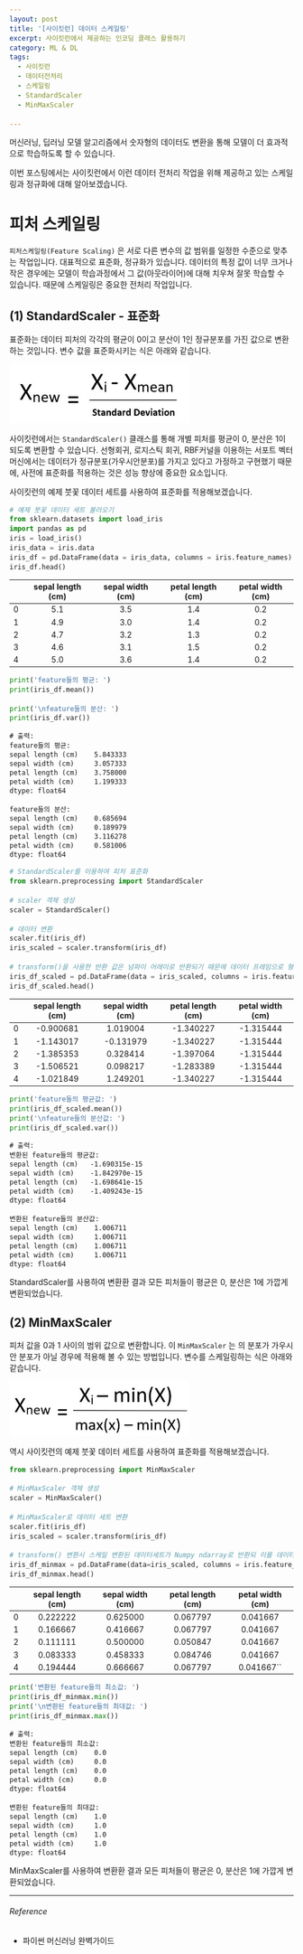 ```yaml
---
layout: post
title: '[사이킷런] 데이터 스케일링'
excerpt: 사이킷런에서 제공하는 인코딩 클래스 활용하기
category: ML & DL
tags:
  - 사이킷런
  - 데이터전처리
  - 스케일링
  - StandardScaler
  - MinMaxScaler

---
```


머신러닝, 딥러닝 모델 알고리즘에서 숫자형의 데이터도 변환을 통해 모델이 더 효과적으로 학습하도록 할 수 있습니다.

이번 포스팅에서는 사이킷런에서 이런 데이터 전처리 작업을 위해 제공하고 있는 스케일링과 정규화에 대해 알아보겠습니다.



#  피처 스케일링

`피처스케일링(Feature Scaling)` 은 서로 다른 변수의 값 범위를 일정한 수준으로 맞추는 작업입니다. 대표적으로 표준화, 정규화가 있습니다. 데이터의 특정 값이 너무 크거나 작은 경우에는 모델이 학습과정에서 그 값(아웃라이어)에 대해 치우쳐 잘못 학습할 수 있습니다. 때문에 스케일링은 중요한 전처리 작업입니다.



## (1) StandardScaler - 표준화

표준화는 데이터 피처의 각각의 평균이 0이고 분산이 1인 정규분포를 가진 값으로 변환하는 것입니다. 변수 값을 표준화시키는 식은 아래와 같습니다.

<img src = "https://github.com/SevillaBK/SevillaBK.github.io/blob/master/img/ML&DL/standardization.jpg?raw=true" width = "320">

사이킷런에서는 `StandardScaler()` 클래스를 통해 개별 피처를 평균이 0, 분산은 1이 되도록 변환할 수 있습니다. 선형회귀, 로지스틱 회귀, RBF커널을 이용하는 서포트 벡터머신에서는 데이터가 정규분포(가우시안분포)를 가지고 있다고 가정하고 구현했기 때문에, 사전에 표준화를 적용하는 것은 성능 향상에 중요한 요소입니다.

사이킷런의 예제 붓꽃 데이터 세트를 사용하여 표준화를 적용해보겠습니다.

```python
# 예제 붓꽃 데이터 세트 불러오기
from sklearn.datasets import load_iris
import pandas as pd
iris = load_iris()
iris_data = iris.data
iris_df = pd.DataFrame(data = iris_data, columns = iris.feature_names)
iris_df.head()
```

|      | sepal length (cm) | sepal width (cm) | petal length (cm) | petal width (cm) |
| ---: | :---------------: | :--------------: | :---------------: | :--------------: |
|    0 |        5.1        |       3.5        |        1.4        |       0.2        |
|    1 |        4.9        |       3.0        |        1.4        |       0.2        |
|    2 |        4.7        |       3.2        |        1.3        |       0.2        |
|    3 |        4.6        |       3.1        |        1.5        |       0.2        |
|    4 |        5.0        |       3.6        |        1.4        |       0.2        |


```python
print('feature들의 평균: ')
print(iris_df.mean())

print('\nfeature들의 분산: ')
print(iris_df.var())
```

```
# 출력:
feature들의 평균: 
sepal length (cm)    5.843333
sepal width (cm)     3.057333
petal length (cm)    3.758000
petal width (cm)     1.199333
dtype: float64

feature들의 분산: 
sepal length (cm)    0.685694
sepal width (cm)     0.189979
petal length (cm)    3.116278
petal width (cm)     0.581006
dtype: float64
```

```python
# StandardScaler를 이용하여 피처 표준화
from sklearn.preprocessing import StandardScaler

# scaler 객체 생성
scaler = StandardScaler()

# 데이터 변환
scaler.fit(iris_df)
iris_scaled = scaler.transform(iris_df)

# transform()을 사용한 반환 값은 넘파이 어레이로 반환되기 때문에 데이터 프레임으로 형식 변환
iris_df_scaled = pd.DataFrame(data = iris_scaled, columns = iris.feature_names)
iris_df_scaled.head()
```

|      | sepal length (cm) | sepal width (cm) | petal length (cm) | petal width (cm) |
| ---: | :---------------: | :--------------: | :---------------: | :--------------: |
|    0 |     -0.900681     |     1.019004     |     -1.340227     |    -1.315444     |
|    1 |     -1.143017     |    -0.131979     |     -1.340227     |    -1.315444     |
|    2 |     -1.385353     |     0.328414     |     -1.397064     |    -1.315444     |
|    3 |     -1.506521     |     0.098217     |     -1.283389     |    -1.315444     |
|    4 |     -1.021849     |     1.249201     |     -1.340227     |    -1.315444     |


```python
print('feature들의 평균값: ')
print(iris_df_scaled.mean())
print('\nfeature들의 분산값: ')
print(iris_df_scaled.var())
```

```
# 출력:
변환된 feature들의 평균값: 
sepal length (cm)   -1.690315e-15
sepal width (cm)    -1.842970e-15
petal length (cm)   -1.698641e-15
petal width (cm)    -1.409243e-15
dtype: float64

변환된 feature들의 분산값: 
sepal length (cm)    1.006711
sepal width (cm)     1.006711
petal length (cm)    1.006711
petal width (cm)     1.006711
dtype: float64
```

StandardScaler를 사용하여 변환환 결과 모든 피처들이 평균은 0, 분산은 1에 가깝게 변환되었습니다.



## (2) MinMaxScaler

피처 값을 0과 1 사이의 범위 값으로 변환합니다. 이 `MinMaxScaler` 는 의 분포가 가우시안 분포가 아닐 경우에 적용해 볼 수 있는 방법입니다. 변수를 스케일링하는 식은 아래와 같습니다.

<img src = "https://github.com/SevillaBK/SevillaBK.github.io/blob/master/img/ML&DL/min-max-normalisation.jpg?raw=true"  width = "320">

역시 사이킷런의 예제 붓꽃 데이터 세트를 사용하여 표준화를 적용해보겠습니다. 

```python
from sklearn.preprocessing import MinMaxScaler

# MinMaxScaler 객체 생성
scaler = MinMaxScaler()

# MinMaxScaler로 데이터 세트 변환
scaler.fit(iris_df)
iris_scaled = scaler.transform(iris_df)

# transform() 변환시 스케일 변환된 데이터세트가 Numpy ndarray로 반환되 이를 데이터 프레임으로 변환
iris_df_minmax = pd.DataFrame(data=iris_scaled, columns = iris.feature_names)
iris_df_minmax.head()
```

|      | sepal length (cm) | sepal width (cm) | petal length (cm) | petal width (cm) |
| ---: | :---------------: | :--------------: | :---------------: | :--------------: |
|    0 |     0.222222      |     0.625000     |     0.067797      |     0.041667     |
|    1 |     0.166667      |     0.416667     |     0.067797      |     0.041667     |
|    2 |     0.111111      |     0.500000     |     0.050847      |     0.041667     |
|    3 |     0.083333      |     0.458333     |     0.084746      |     0.041667     |
|    4 |     0.194444      |     0.666667     |     0.067797      |    0.041667``    |

```python
print('변환된 feature들의 최소값: ')
print(iris_df_minmax.min())
print('\n변환된 feature들의 최대값: ')
print(iris_df_minmax.max())
```

```
# 출력:
변환된 feature들의 최소값: 
sepal length (cm)    0.0
sepal width (cm)     0.0
petal length (cm)    0.0
petal width (cm)     0.0
dtype: float64

변환된 feature들의 최대값: 
sepal length (cm)    1.0
sepal width (cm)     1.0
petal length (cm)    1.0
petal width (cm)     1.0
dtype: float64
```

MinMaxScaler를 사용하여 변환환 결과 모든 피처들이 평균은 0, 분산은 1에 가깝게 변환되었습니다.



---------

###### Reference

- 파이썬 머신러닝 완벽가이드
